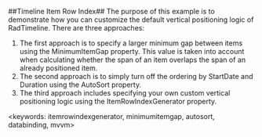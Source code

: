 ##Timeline Item Row Index##
The purpose of this example is to demonstrate how you can customize the default vertical positioning logic of RadTimeline. There are three approaches:

1. The first approach is to specify a larger minimum gap between items using the MinimumItemGap property. This value is taken into account when calculating whether the span of an item overlaps the span of an already positioned item.
2. The second approach is to simply turn off the ordering by StartDate and Duration using the AutoSort property.
3. The third approach includes specifying your own custom vertical positioning logic using the ItemRowIndexGenerator property.

<keywords: itemrowindexgenerator, minimumitemgap, autosort, databinding, mvvm>
